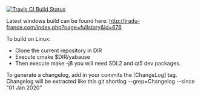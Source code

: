 [![Travis CI Build Status](https://travis-ci.org/Yabause/yabause.svg?branch=master)](https://travis-ci.org/github/FCare/Kronos)


Latest windows build can be found here:
http://tradu-france.com/index.php?page=fullstory&id=676

To build on Linux:
- Clone the current repository in DIR
- Execute cmake $DIR/yabause
- Then execute make -j8
you will need SDL2 and qt5 dev packages.

To generate a changelog, add in your commits the [ChangeLog] tag. Changelog will be extracted like this 
  git shortlog --grep=Changelog --since "01 Jan 2020"

